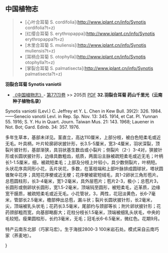 

## 中国植物志

> * [心叶合耳菊  S.  cordifolia](http://www.iplant.cn/info/Synotis cordifolia?t=z)
> * [红缨合耳菊  S.  erythropappa](http://www.iplant.cn/info/Synotis erythropappa?t=z)
> * [木里合耳菊  S.  muliensis](http://www.iplant.cn/info/Synotis muliensis?t=z)
> * [耳柄合耳菊  S.  otophylla](http://www.iplant.cn/info/Synotis otophylla?t=z)
> * [掌裂合耳菊  S.  palmatisecta](http://www.iplant.cn/info/Synotis palmatisecta?t=z)


**羽裂合耳菊 Synotis vaniotii**

* [《中国植物志》](http://www.iplant.cn/frps)- [第77(1)卷](http://www.iplant.cn/frps/vol/77(1)) >> 205页 [PDF](http://www.iplant.cn/frps/pdf/77(1)/205.PDF)
**32.羽裂合耳菊 药山千里光（云南种子植物名录）**

Synotis vaniotii (Levl.) C. Jeffrey et Y. L. Chen in Kew Bull. 39(2): 326. 1984. ——Senecio vanotii Levl. in Rep. Sp. Nov. 13: 345. 1914, et Cat. Pl. Yunnan 55. 1916; S. Y. Hu in Quart. Journ. Taiwan Mus. 21: 143. 1968; Lauener in Not. Bot; Gard. Edinb. 34: 357. 1976.

多年生草本，基部未详见。茎直立，高达110厘米，上部分枝，被白色短柔毛或近无毛。叶具柄，叶片轮廓卵状披针形，长3.5-5厘米，宽3-4厘米，羽状深裂，顶裂片披针形，基部渐狭，具羽状基生数齿或小裂片；侧裂片（2-）3-4对，狭披针形或长圆状披针形，边缘具数粗齿，纸质，两面沿主脉被疏短柔毛或近无毛；叶柄长1-1.5厘米，细，被疏短柔毛；上部及分枝上叶较小，具少数侧裂片，叶柄短。头状花序具同形小花，舌片状花，多数，在茎枝端和上部叶脉排成圆球状，塔状圆锥聚伞花序；具短花序梗或近无梗；花序梗被密短绒毛，具1-2卵状三角形苞片。总苞圆柱形，长3-4毫米，宽1-2毫米，具外层苞片；苞片2-3，极小；总苞片3，长圆形或倒卵状长圆形，宽1.5-2毫米，顶端钝至圆形，被短柔毛，近革质，边缘宽干膜质，被疏短柔毛或近无毛。小花管状，3，两性，花冠淡黄色，长6-7毫米，管部长2.5毫米，檐部伸出总苞，漏斗状；裂片长圆状披针形，长2毫米，尖，顶端被乳头状毛；花药长3.5毫米，尾部约与颈部等长；附片卵状披针形；花药颈部粗而宽，向基部略膨大；花柱分枝长1.5毫米，顶端被细乳头状毛，中央的毛较短。瘦果圆柱形，长约3毫米，无毛；冠毛长6-6.5毫米，微红色。花期9月。

特产云南东北部（巧家马宏）。生于海拔2800-3 100米岩石处。模式采自云南巧家（荞麦地）。

}